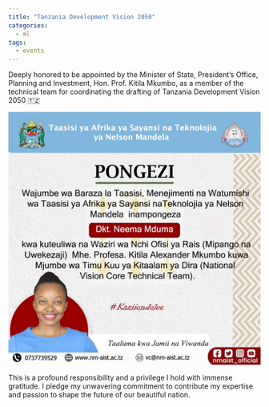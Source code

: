 ```yaml
---
title: "Tanzania Development Vision 2050"
categories:
  - ml
tags:
  - events
---
```

Deeply honored to be appointed by the Minister of State, President’s Office, Planning and Investment, Hon. Prof. Kitila Mkumbo, as a member of the technical team for coordinating the drafting of Tanzania Development Vision 2050 🇹🇿
 
<img src="/assets/images/tdv2050.JPG" class="align-center" alt="">  

This is a profound responsibility and a privilege I hold with immense gratitude. I pledge my unwavering commitment to contribute my expertise and passion to shape the future of our beautiful nation.


